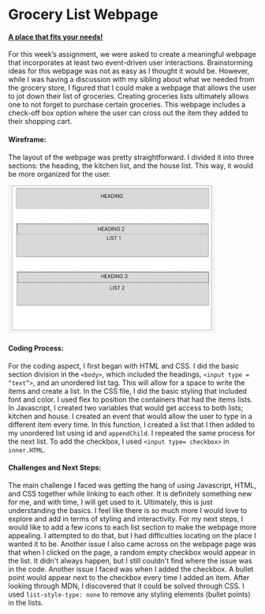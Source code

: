 
# Grocery List Webpage

#### [A place that fits your needs!](https://fatemaalhameli.github.io/ConnectionsLab/Assignments/Assignment3/index.html)

For this week’s assignment, we were asked to create a meaningful webpage that incorporates at least two event-driven user interactions. Brainstorming ideas for this webpage was not as easy as I thought it would be. However, while I was having a discussion with my sibling about what we needed from the grocery store, I figured that I could make a webpage that allows the user to jot down their list of groceries. Creating groceries lists ultimately allows one to not forget to purchase certain groceries. This webpage includes a check-off box option where the user can cross out the item they added to their shopping cart. 

#### Wireframe:

The layout of the webpage was pretty straightforward. I divided it into three sections: the heading, the kitchen list, and the house list. This way, it would be more organized for the user. 

  <img src= "https://github.com/FatemaAlhameli/ConnectionsLab/blob/main/Media/Assignments%20Media/Wireframe%20assignment%203.png" width = "420" height = "300">

#### Coding Process: 
For the coding aspect, I first began with HTML and CSS. I did the basic section division in the ```<body>```, which included the headings, ```<input type = “text”>```, and an unordered list tag. This will allow for a space to write the items and create a list. In the CSS file, I did the basic styling that included font and color. I used flex to position the containers that had the items lists.  In Javascript, I created two variables that would get access to both lists; kitchen and house. I created an event that would allow the user to type in a different item every time. In this function, I created a list that I then added to my unordered list using id and ```appendChild```. I repeated the same process for the next list.  To add the checkbox, I used ```<input type= checkbox>``` in ```inner.HTML```. 



#### Challenges and Next Steps:
The main challenge I faced was getting the hang of using Javascript, HTML, and CSS together while linking to each other. It is definitely something new for me, and with time, I will get used to it. Ultimately, this is just understanding the basics. I feel like there is so much more I would love to explore and add in terms of styling and interactivity. For my next steps, I would like to add a few icons to each list section to make the webpage more appealing. I attempted to do that, but I had difficulties locating on the place I wanted it to be. Another issue I also came across on the webpage page was that when I clicked on the page, a random empty checkbox would appear in the list. It didn't always happen, but I still couldn't find where the issue was in the code. Another issue I faced was when I added the checkbox. A bullet point would appear next to the checkbox every time I added an item. After looking through MDN, I discovered that it could be solved through CSS. I used ```list-style-type: none``` to remove any styling elements (bullet points) in the lists. 
